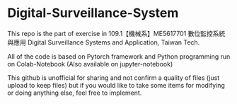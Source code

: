 # Digital-Surveillance-System

This repo is the part of exercise in 109.1【機械系】ME5617701 數位監控系統與應用 Digital Surveillance Systems and Application, Taiwan Tech.

All of the code is based on Pytorch framework and Python programming run on Colab-Notebook (Also available on jupyter-notebook)

This github is unofficial for sharing and not confirm a quality of files (just upload to keep files) but if you would like to take some items for modifying or doing anything else, feel free to implement.
